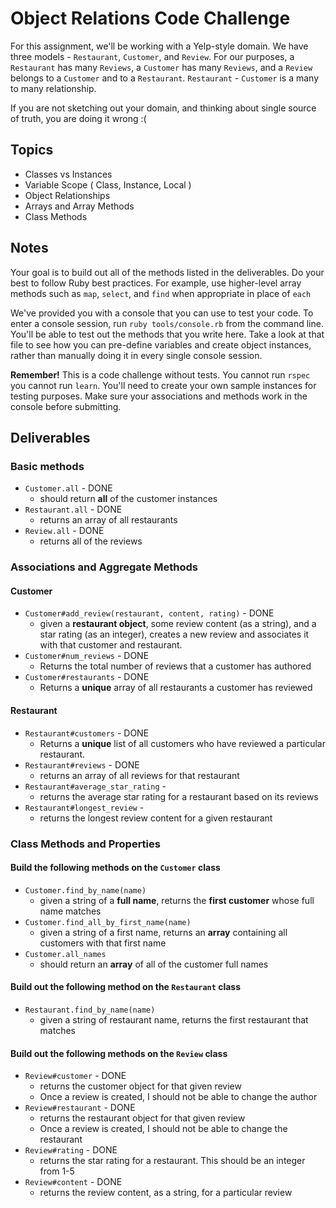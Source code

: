 # Object Relations Code Challenge

For this assignment, we'll be working with a Yelp-style domain. We have three models - `Restaurant`, `Customer`, and `Review`.
For our purposes, a `Restaurant` has many `Reviews`, a `Customer` has many `Reviews`, and a `Review` belongs to a `Customer` and to a `Restaurant`.
`Restaurant` - `Customer` is a many to many relationship.

If you are not sketching out your domain, and thinking about single source of truth,
you are doing it wrong :(

## Topics

- Classes vs Instances
- Variable Scope ( Class, Instance, Local )
- Object Relationships
- Arrays and Array Methods
- Class Methods

## Notes

Your goal is to build out all of the methods listed in the deliverables. Do your best to follow Ruby best practices. For example, use higher-level array methods such as `map`, `select`, and `find` when appropriate in place of `each`

We've provided you with a console that you can use to test your code. To enter a console session, run `ruby tools/console.rb` from the command line. You'll be able to test out the methods that you write here. Take a look at that file to see how you can pre-define variables and create object instances, rather than manually doing it in every single console session.

**Remember!** This is a code challenge without tests. You cannot run `rspec` you cannot run `learn`. You'll need to create your own sample instances for testing purposes. Make sure your associations and methods work in the console before submitting.

## Deliverables

### Basic methods

- `Customer.all` - DONE
  - should return **all** of the customer instances
- `Restaurant.all`  - DONE
  - returns an array of all restaurants
- `Review.all` - DONE
  - returns all of the reviews

### Associations and Aggregate Methods

#### Customer

- `Customer#add_review(restaurant, content, rating)` - DONE
  - given a **restaurant object**, some review content (as a string), and a star rating (as an integer), creates a new review and associates it with that customer and restaurant.
- `Customer#num_reviews` - DONE
  - Returns the total number of reviews that a customer has authored
- `Customer#restaurants` - DONE
  - Returns a **unique** array of all restaurants a customer has reviewed

#### Restaurant

- `Restaurant#customers` - DONE
  - Returns a **unique** list of all customers who have reviewed a particular restaurant.
- `Restaurant#reviews` - DONE
  - returns an array of all reviews for that restaurant
- `Restaurant#average_star_rating` -
  - returns the average star rating for a restaurant based on its reviews
- `Restaurant#longest_review` - 
  - returns the longest review content for a given restaurant

### Class Methods and Properties

#### Build the following methods on the `Customer` class

- `Customer.find_by_name(name)`
  - given a string of a **full name**, returns the **first customer** whose full name matches
- `Customer.find_all_by_first_name(name)`
  - given a string of a first name, returns an **array** containing all customers with that first name
- `Customer.all_names`
  - should return an **array** of all of the customer full names

#### Build out the following method on the `Restaurant` class

- `Restaurant.find_by_name(name)`
  - given a string of restaurant name, returns the first restaurant that matches

#### Build out the following methods on the `Review` class

- `Review#customer` - DONE
  - returns the customer object for that given review
  - Once a review is created, I should not be able to change the author
- `Review#restaurant` - DONE
  - returns the restaurant object for that given review
  - Once a review is created, I should not be able to change the restaurant
- `Review#rating` - DONE
  - returns the star rating for a restaurant. This should be an integer from 1-5
- `Review#content` - DONE
  - returns the review content, as a string, for a particular review
